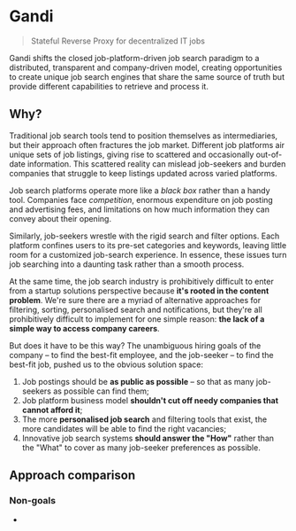 # Gandi
> Stateful Reverse Proxy for decentralized IT jobs

Gandi shifts the closed job-platform-driven job search paradigm to a distributed, transparent and company-driven model, creating opportunities to create unique job search engines that share the same source of truth but provide different capabilities to retrieve and process it.
## Why?
Traditional job search tools tend to position themselves as intermediaries, but their approach often fractures the job market. Different job platforms air unique sets of job listings, giving rise to scattered and occasionally out-of-date information. This scattered reality can mislead job-seekers and burden companies that struggle to keep listings updated across varied platforms.

Job search platforms operate more like a _black box_ rather than a handy tool. Companies face _competition_, enormous expenditure on job posting and advertising fees, and limitations on how much information they can convey about their opening.

Similarly, job-seekers wrestle with the rigid search and filter options. Each platform confines users to its pre-set categories and keywords, leaving little room for a customized job-search experience. In essence, these issues turn job searching into a daunting task rather than a smooth process.

At the same time, the job search industry is prohibitively difficult to enter from a startup solutions perspective because **it's rooted in the content problem**. We're sure there are a myriad of alternative approaches for filtering, sorting, personalised search and notifications, but they're all prohibitively difficult to implement for one simple reason: **the lack of a simple way to access company careers**.

But does it have to be this way? The unambiguous hiring goals of the company – to find the best-fit employee, and the job-seeker – to find the best-fit job, pushed us to the obvious solution space:
1. Job postings should be **as public as possible** – so that as many job-seekers as possible can find them;
2. Job platform business model **shouldn't cut off needy companies that cannot afford it**;
3. The more **personalised job search** and filtering tools that exist, the more candidates will be able to find the right vacancies;
4. Innovative job search systems **should answer the "How"** rather than the "What" to cover as many job-seeker preferences as possible.

## Approach comparison

### Non-goals
-